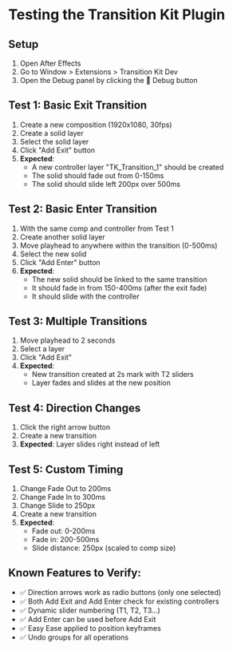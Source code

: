 # Testing the Transition Kit Plugin

## Setup
1. Open After Effects
2. Go to Window > Extensions > Transition Kit Dev
3. Open the Debug panel by clicking the 🐛 Debug button

## Test 1: Basic Exit Transition
1. Create a new composition (1920x1080, 30fps)
2. Create a solid layer
3. Select the solid layer
4. Click "Add Exit" button
5. **Expected**: 
   - A new controller layer "TK_Transition_1" should be created
   - The solid should fade out from 0-150ms
   - The solid should slide left 200px over 500ms

## Test 2: Basic Enter Transition
1. With the same comp and controller from Test 1
2. Create another solid layer
3. Move playhead to anywhere within the transition (0-500ms)
4. Select the new solid
5. Click "Add Enter" button
6. **Expected**: 
   - The new solid should be linked to the same transition
   - It should fade in from 150-400ms (after the exit fade)
   - It should slide with the controller

## Test 3: Multiple Transitions
1. Move playhead to 2 seconds
2. Select a layer
3. Click "Add Exit"
4. **Expected**: 
   - New transition created at 2s mark with T2 sliders
   - Layer fades and slides at the new position

## Test 4: Direction Changes
1. Click the right arrow button
2. Create a new transition
3. **Expected**: Layer slides right instead of left

## Test 5: Custom Timing
1. Change Fade Out to 200ms
2. Change Fade In to 300ms
3. Change Slide to 250px
4. Create a new transition
5. **Expected**: 
   - Fade out: 0-200ms
   - Fade in: 200-500ms
   - Slide distance: 250px (scaled to comp size)

## Known Features to Verify:
- ✅ Direction arrows work as radio buttons (only one selected)
- ✅ Both Add Exit and Add Enter check for existing controllers
- ✅ Dynamic slider numbering (T1, T2, T3...)
- ✅ Add Enter can be used before Add Exit
- ✅ Easy Ease applied to position keyframes
- ✅ Undo groups for all operations